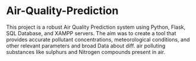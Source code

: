 # Air-Quality-Prediction
This project is a robust Air Quality Prediction system using Python, Flask, SQL Database, and XAMPP servers. The aim was to create a tool that provides accurate pollutant concentrations, meteorological conditions, and other relevant parameters and broad Data about diff. air polluting substances like sulphurs and Nitrogen compounds present in air.

